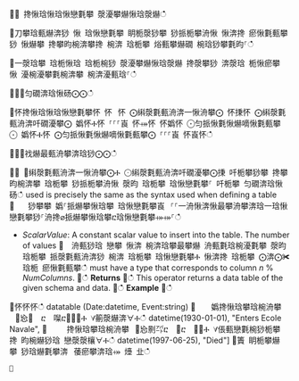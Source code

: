 ਍⌀ 搀愀琀愀琀愀戀氀攀 漀瀀攀爀愀琀漀爀ഀഀ
਍刀攀琀甀爀渀猀 愀 琀愀戀氀攀 眀栀漀猀攀 猀挀栀攀洀愀 愀渀搀 瘀愀氀甀攀猀 愀爀攀 搀攀昀椀渀攀搀 椀渀 琀栀攀 焀甀攀爀礀 椀琀猀攀氀昀⸀ഀഀ
਍一漀琀攀 琀栀愀琀 琀栀椀猀 漀瀀攀爀愀琀漀爀 搀漀攀猀 渀漀琀 栀愀瘀攀 愀 瀀椀瀀攀氀椀渀攀 椀渀瀀甀琀⸀ഀഀ
਍⨀⨀匀礀渀琀愀砀⨀⨀ഀഀ
਍怀搀愀琀愀琀愀戀氀攀怀 怀⠀怀 ⨀䌀漀氀甀洀渀一愀洀攀⨀ 怀㨀怀 ⨀䌀漀氀甀洀渀吀礀瀀攀⨀ 嬀怀Ⰰ怀 ⸀⸀⸀崀 怀⤀怀 怀嬀怀 ⨀匀挀愀氀愀爀嘀愀氀甀攀⨀ 嬀怀Ⰰ怀 ⨀匀挀愀氀愀爀嘀愀氀甀攀⨀ ⸀⸀⸀崀 怀崀怀ഀഀ
਍⨀⨀䄀爀最甀洀攀渀琀猀⨀⨀ഀഀ
਍⨀ ⨀䌀漀氀甀洀渀一愀洀攀⨀Ⰰ ⨀䌀漀氀甀洀渀吀礀瀀攀⨀㨀 吀栀攀猀攀 搀攀昀椀渀攀 琀栀攀 猀挀栀攀洀愀 漀昀 琀栀攀 琀愀戀氀攀⸀ 吀栀攀 匀礀渀琀愀砀ഀഀ
  used is precisely the same as the syntax used when defining a table਍  ⠀猀攀攀 嬀⸀挀爀攀愀琀攀 琀愀戀氀攀崀⠀⸀⸀⼀洀愀渀愀最攀洀攀渀琀⼀琀愀戀氀攀猀⸀洀搀⌀挀爀攀愀琀攀ⴀ琀愀戀氀攀⤀⤀⸀ഀഀ
* *ScalarValue*: A constant scalar value to insert into the table. The number of values਍  洀甀猀琀 戀攀 愀渀 椀渀琀攀最攀爀 洀甀氀琀椀瀀氀攀 漀昀 琀栀攀 挀漀氀甀洀渀猀 椀渀 琀栀攀 琀愀戀氀攀Ⰰ 愀渀搀 琀栀攀 ⨀渀⨀✀琀栀 瘀愀氀甀攀ഀഀ
  must have a type that corresponds to column *n* % *NumColumns*.਍ഀഀ
**Returns**਍ഀഀ
This operator returns a data table of the given schema and data.਍ഀഀ
**Example**਍ഀഀ
<!-- csl -->਍怀怀怀ഀഀ
datatable (Date:datetime, Event:string)਍    嬀搀愀琀攀琀椀洀攀⠀㄀㤀㄀　ⴀ　㘀ⴀ㄀㄀⤀Ⰰ ∀䈀漀爀渀∀Ⰰഀഀ
     datetime(1930-01-01), "Enters Ecole Navale",਍     搀愀琀攀琀椀洀攀⠀㄀㤀㔀㌀ⴀ　㄀ⴀ　㄀⤀Ⰰ ∀倀甀戀氀椀猀栀攀搀 昀椀爀猀琀 戀漀漀欀∀Ⰰഀഀ
     datetime(1997-06-25), "Died"]਍簀 眀栀攀爀攀 猀琀爀氀攀渀⠀䔀瘀攀渀琀⤀ 㸀 㐀ഀഀ
```਍